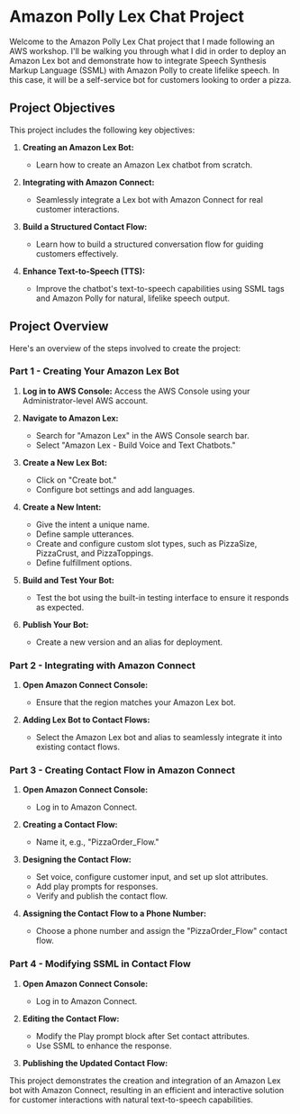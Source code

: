 # Amazon Polly Lex Chat Project

Welcome to the Amazon Polly Lex Chat project that I made following an AWS workshop. I'll be walking you through what I did in order to deploy an Amazon Lex bot and demonstrate how to integrate Speech Synthesis Markup Language (SSML) with Amazon Polly to create lifelike speech. In this case, it will be a self-service bot for customers looking to order a pizza.

## Project Objectives

This project includes the following key objectives:

1. **Creating an Amazon Lex Bot:**
   - Learn how to create an Amazon Lex chatbot from scratch.

2. **Integrating with Amazon Connect:**
   - Seamlessly integrate a Lex bot with Amazon Connect for real customer interactions.

3. **Build a Structured Contact Flow:**
   - Learn how to build a structured conversation flow for guiding customers effectively.

4. **Enhance Text-to-Speech (TTS):**
   - Improve the chatbot's text-to-speech capabilities using SSML tags and Amazon Polly for natural, lifelike speech output.

## Project Overview

Here's an overview of the steps involved to create the project:

### Part 1 - Creating Your Amazon Lex Bot

1. **Log in to AWS Console:** Access the AWS Console using your Administrator-level AWS account.

2. **Navigate to Amazon Lex:**
   - Search for "Amazon Lex" in the AWS Console search bar.
   - Select "Amazon Lex - Build Voice and Text Chatbots."

3. **Create a New Lex Bot:**
   - Click on "Create bot."
   - Configure bot settings and add languages.

4. **Create a New Intent:**
   - Give the intent a unique name.
   - Define sample utterances.
   - Create and configure custom slot types, such as PizzaSize, PizzaCrust, and PizzaToppings.
   - Define fulfillment options.

5. **Build and Test Your Bot:**
   - Test the bot using the built-in testing interface to ensure it responds as expected.

6. **Publish Your Bot:**
   - Create a new version and an alias for deployment.

### Part 2 - Integrating with Amazon Connect

1. **Open Amazon Connect Console:**
   - Ensure that the region matches your Amazon Lex bot.

2. **Adding Lex Bot to Contact Flows:**
   - Select the Amazon Lex bot and alias to seamlessly integrate it into existing contact flows.

### Part 3 - Creating Contact Flow in Amazon Connect

1. **Open Amazon Connect Console:**
   - Log in to Amazon Connect.

2. **Creating a Contact Flow:**
   - Name it, e.g., "PizzaOrder_Flow."

3. **Designing the Contact Flow:**
   - Set voice, configure customer input, and set up slot attributes.
   - Add play prompts for responses.
   - Verify and publish the contact flow.

4. **Assigning the Contact Flow to a Phone Number:**
   - Choose a phone number and assign the "PizzaOrder_Flow" contact flow.

### Part 4 - Modifying SSML in Contact Flow

1. **Open Amazon Connect Console:**
   - Log in to Amazon Connect.

2. **Editing the Contact Flow:**
   - Modify the Play prompt block after Set contact attributes.
   - Use SSML to enhance the response.

3. **Publishing the Updated Contact Flow:**

This project demonstrates the creation and integration of an Amazon Lex bot with Amazon Connect, resulting in an efficient and interactive solution for customer interactions with natural text-to-speech capabilities.
